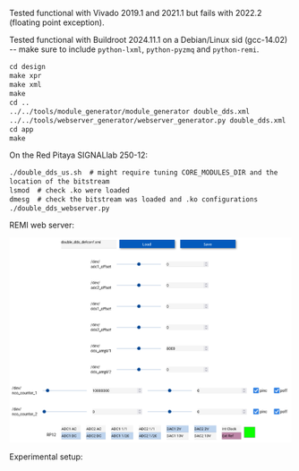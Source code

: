 Tested functional with Vivado 2019.1 and 2021.1 but fails with 2022.2 (floating point exception).

Tested functional with Buildroot 2024.11.1 on a Debian/Linux sid (gcc-14.02) --
make sure to include ``python-lxml``, ``python-pyzmq`` and ``python-remi``.

```
cd design
make xpr
make xml
make
cd ..
../../tools/module_generator/module_generator double_dds.xml
../../tools/webserver_generator/webserver_generator.py double_dds.xml
cd app
make
```

On the Red Pitaya SIGNALlab 250-12:
```
./double_dds_us.sh  # might require tuning CORE_MODULES_DIR and the location of the bitstream
lsmod  # check .ko were loaded
dmesg  # check the bitstream was loaded and .ko configurations
./double_dds_webserver.py
```

REMI web server:

<img src="2025-06-13-103359_2704x1050_scrot.png">

Experimental setup:


